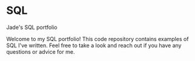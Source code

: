 # SQL
Jade's SQL portfolio

Welcome to my SQL portfolio! This code repository contains examples of SQL I've written. Feel free to take a look and reach out if you have any questions or advice for me.
